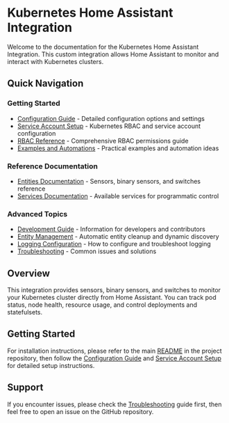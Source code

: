 # Kubernetes Home Assistant Integration

Welcome to the documentation for the Kubernetes Home Assistant Integration. This custom integration allows Home Assistant to monitor and interact with Kubernetes clusters.

## Quick Navigation

### Getting Started
- [Configuration Guide](CONFIGURATION.md) - Detailed configuration options and settings
- [Service Account Setup](SETUP.md) - Kubernetes RBAC and service account configuration
- [RBAC Reference](RBAC.md) - Comprehensive RBAC permissions guide
- [Examples and Automations](EXAMPLES.md) - Practical examples and automation ideas

### Reference Documentation
- [Entities Documentation](ENTITIES.md) - Sensors, binary sensors, and switches reference
- [Services Documentation](SERVICES.md) - Available services for programmatic control

### Advanced Topics
- [Development Guide](DEVELOPMENT.md) - Information for developers and contributors
- [Entity Management](ENTITY_MANAGEMENT.md) - Automatic entity cleanup and dynamic discovery
- [Logging Configuration](LOGGING.md) - How to configure and troubleshoot logging
- [Troubleshooting](TROUBLESHOOTING.md) - Common issues and solutions

## Overview

This integration provides sensors, binary sensors, and switches to monitor your Kubernetes cluster directly from Home Assistant. You can track pod status, node health, resource usage, and control deployments and statefulsets.

## Getting Started

For installation instructions, please refer to the main [README](../README.md) in the project repository, then follow the [Configuration Guide](CONFIGURATION.md) and [Service Account Setup](SETUP.md) for detailed setup instructions.

## Support

If you encounter issues, please check the [Troubleshooting](TROUBLESHOOTING.md) guide first, then feel free to open an issue on the GitHub repository.

